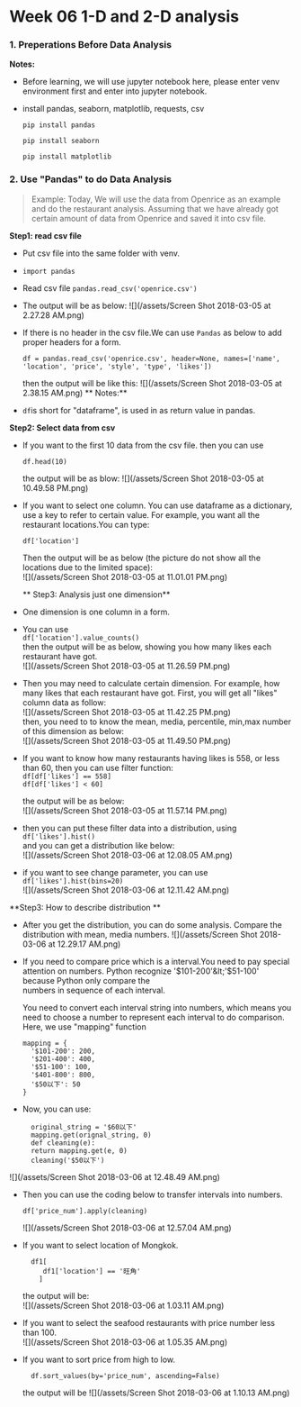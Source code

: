 # Week 06 1-D and 2-D analysis

### 1. Preperations Before Data Analysis

**Notes:**

* Before learning, we will use jupyter notebook here, please enter venv environment first and enter into jupyter notebook.
* install pandas, seaborn, matplotlib, requests, csv
  ```
  pip install pandas
  ```

  ```
  pip install seaborn
  ```

  ```
  pip install matplotlib
  ```

### 2. Use "Pandas" to do Data Analysis

> Example: Today, We will use the data from Openrice as an example and do the restaurant analysis. Assuming that we have already got certain amount of data from Openrice and saved it into csv file.

**Step1: read csv file**

* Put csv file into the same folder with venv.
* `import pandas`
* Read csv file 
  `pandas.read_csv('openrice.csv')`
* The output will be as below:
  ![](/assets/Screen Shot 2018-03-05 at 2.27.28 AM.png)
* If there is no header in the csv file.We can use `Pandas` as below to add proper headers for a form.
  ```
  df = pandas.read_csv('openrice.csv', header=None, names=['name', 'location', 'price', 'style', 'type', 'likes'])
  ```

  then the output will be like this:
  ![](/assets/Screen Shot 2018-03-05 at 2.38.15 AM.png)
  ** Notes:**
* `df`is short for "dataframe", is used in as return value in pandas.

**Step2: Select data from csv**

* If you want to the first 10 data from the csv file. then you can use

  ```
  df.head(10)
  ```

  the output will be as blow:
  ![](/assets/Screen Shot 2018-03-05 at 10.49.58 PM.png)

* If you want to select one column. You can use dataframe as a dictionary, use a key to refer to certain value. For example, you want all the restaurant locations.You can type:

  ```
  df['location']
  ```

  Then the output will be as below \(the picture do not show all the locations due to the limited space\):  
  ![](/assets/Screen Shot 2018-03-05 at 11.01.01 PM.png)

  ** Step3: Analysis just one dimension**

* One dimension is one column in a form.
* You can use   
  `df['location'].value_counts()`  
  then the output will be as below, showing you how many likes each restaurant have got.  
  ![](/assets/Screen Shot 2018-03-05 at 11.26.59 PM.png)
* Then you may need to calculate certain dimension. For example, how many likes that each restaurant have got. First, you will get all "likes" column data as follow:  
  ![](/assets/Screen Shot 2018-03-05 at 11.42.25 PM.png)  
  then, you need to to know the mean, media, percentile, min,max number of this dimension as below:  
  ![](/assets/Screen Shot 2018-03-05 at 11.49.50 PM.png)

* If you want to know how many restaurants having likes is 558, or less than 60, then you can use filter function:  
  `df[df['likes'] == 558]`  
  `df[df['likes'] < 60]`

  the output will be as below:  
  ![](/assets/Screen Shot 2018-03-05 at 11.57.14 PM.png)

* then you can put these filter data into a distribution, using  
  `df['likes'].hist()`  
  and you can get a distribution like below:  
  ![](/assets/Screen Shot 2018-03-06 at 12.08.05 AM.png)

* if you want to see change parameter, you can use  
  `df['likes'].hist(bins=20)`  
  ![](/assets/Screen Shot 2018-03-06 at 12.11.42 AM.png)

**Step3: How to describe distribution **

* After you get the distribution, you can do some analysis. Compare the distribution with mean, media numbers.
 ![](/assets/Screen Shot 2018-03-06 at 12.29.17 AM.png)
* If you need to compare price which is a interval.You need to pay special attention on numbers. Python recognize '$101-200'&lt;'$51-100' because Python only compare the   
  numbers in sequence of each interval.

  You need to convert each interval string into numbers, which means you need to choose a number to represent each interval to do comparison.  
  Here, we use "mapping" function

  ```
  mapping = {
    '$101-200': 200,
    '$201-400': 400,
    '$51-100': 100,
    '$401-800': 800,
    '$50以下': 50
  }
  ```

* Now, you can use:

  ```
    original_string = '$60以下'
    mapping.get(orignal_string, 0)
    def cleaning(e):
    return mapping.get(e, 0)
    cleaning('$50以下')
  ```

 ![](/assets/Screen Shot 2018-03-06 at 12.48.49 AM.png)

* Then you can use the coding below to transfer intervals into numbers.

  `df['price_num'].apply(cleaning)`

  ![](/assets/Screen Shot 2018-03-06 at 12.57.04 AM.png)

* If you want to select location of Mongkok.

  ```
    df1[
       df1['location'] == '旺角'
      ]
  ```

  the output will be:  
  ![](/assets/Screen Shot 2018-03-06 at 1.03.11 AM.png)

* If you want to select the seafood restaurants with price number less than 100.  
  ![](/assets/Screen Shot 2018-03-06 at 1.05.35 AM.png)

* If you want to sort price from high to low.
  ```
    df.sort_values(by='price_num', ascending=False)
  ```

  the output will be
  ![](/assets/Screen Shot 2018-03-06 at 1.10.13 AM.png)












